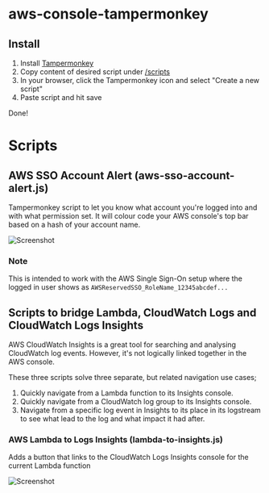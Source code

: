 # aws-console-tampermonkey

## Install
1. Install [Tampermonkey](https://tampermonkey.net/)
2. Copy content of desired script under [/scripts](https://github.com/mhlabs/aws-console-tampermonkey/blob/master/scripts)
3. In your browser, click the Tampermonkey icon and select "Create a new script"
4. Paste script and hit save

Done!

# Scripts

## AWS SSO Account Alert (aws-sso-account-alert.js)
Tampermonkey script to let you know what account you're logged into and with what permission set. It will colour code your AWS console's top bar based on a hash of your account name.

![Screenshot](https://github.com/mhlabs/aws-console-tampermonkey/blob/master/images/sso-tampermonkey.png?raw=true)

### Note
This is intended to work with the AWS Single Sign-On setup where the logged in user shows as `AWSReservedSSO_RoleName_12345abcdef...`

## Scripts to bridge Lambda, CloudWatch Logs and CloudWatch Logs Insights
AWS CloudWatch Insights is a great tool for searching and analysing CloudWatch log events. However, it's not logically linked together in the AWS console. 

These three scripts solve three separate, but related navigation use cases;
1. Quickly navigate from a Lambda function to its Insights console.
2. Quickly navigate from a CloudWatch log group to its Insights console.
3. Navigate from a specific log event in Insights to its place in its logstream to see what lead to the log and what impact it had after.

### AWS Lambda to Logs Insights (lambda-to-insights.js)
Adds a button that links to the CloudWatch Logs Insights console for the current Lambda function 

![Screenshot](https://github.com/mhlabs/aws-console-tampermonkey/blob/master/images/lambda-to-insights.png?raw=true)
